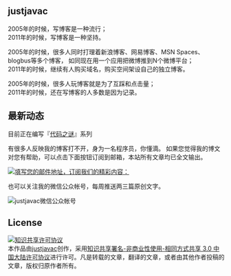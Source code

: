 ## justjavac

2005年的时候，写博客是一种流行；<br>
2011年的时候，写博客是一种坚持。

2005年的时候，很多人同时打理着新浪博客、网易博客、MSN Spaces、blogbus等多个博客，
如同现在用一个应用把微博推到N个微博平台；<br>
2011年的时候，继续有人购买域名，购买空间架设自己的独立博客。

2005年的时候，很多人玩博客就是为了互踩和点击量；<br>
2011年的时候，还在写博客的人多数是因为记录。

## 最新动态

目前正在编写『[代码之谜](http://justjavac.com/codepuzzle.html)』系列

有很多人反映我的博客打不开，身为一名程序员，你懂滴。
如果您觉得我的博文对您有帮助，可以点击下面按钮订阅到邮箱，本站所有文章均已全文输出。

<!--以下是QQ邮件列表订阅嵌入代码-->
<a rel="nofollow" target="_blank" href="http://list.qq.com/cgi-bin/qf_invite?id=9470cda4ab8e31116b60ca9011bc7991511661b78345faed">
	<img border="0" alt="填写您的邮件地址，订阅我们的精彩内容：" src="http://rescdn.list.qq.com/zh_CN/htmledition/images/qunfa/manage/picMode_light_m.png" />
</a>

也可以关注我的微信公众帐号，每周推送两三篇原创文字。

![justjavac微信公众帐号](http://justjavac.com/assets/images/weixin-justjavac.jpg)

## License

<a rel="license" href="http://creativecommons.org/licenses/by-nc-sa/3.0/cn/"><img alt="知识共享许可协议" style="border-width:0" src="http://i.creativecommons.org/l/by-nc-sa/3.0/cn/88x31.png" /></a><br />本<span xmlns:dct="http://purl.org/dc/terms/" href="http://purl.org/dc/dcmitype/Text" rel="dct:type">作品</span>由<a xmlns:cc="http://creativecommons.org/ns#" href="http://justjavac.com" property="cc:attributionName" rel="cc:attributionURL">justjavac</a>创作，采用<a rel="license" href="http://creativecommons.org/licenses/by-nc-sa/3.0/cn/">知识共享署名-非商业性使用-相同方式共享 3.0 中国大陆许可协议</a>进行许可。凡是转载的文章，翻译的文章，或者由其他作者投稿的文章，版权归原作者所有。
